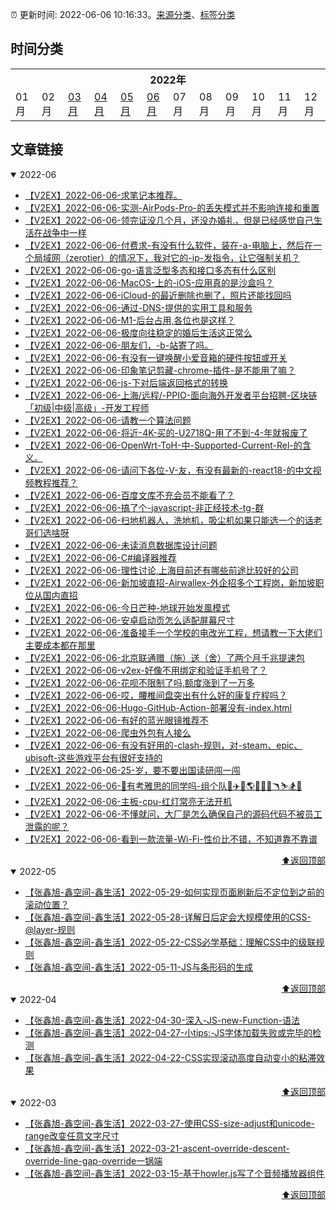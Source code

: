 :alarm_clock: 更新时间: 2022-06-06 10:16:33。[来源分类](./README.md)、[标签分类](./TAGS.md)

## 时间分类

<table>

<tr>
<th colspan="12">2022年</th>
</tr>
<tr>
<td>01月</td>
<td>02月</td>
<td><a href="#2022-03">03月</a></td>
<td><a href="#2022-04">04月</a></td>
<td><a href="#2022-05">05月</a></td>
<td><a href="#2022-06">06月</a></td>
<td>07月</td>
<td>08月</td>
<td>09月</td>
<td>10月</td>
<td>11月</td>
<td>12月</td>
</tr>

</table>

## 文章链接

<details open>
<summary id="2022-06">
 2022-06
</summary>


- [【V2EX】2022-06-06-求笔记本推荐。](https://www.v2ex.com/t/857650) 
- [【V2EX】2022-06-06-实测-AirPods-Pro-的丢失模式并不影响连接和重置](https://www.v2ex.com/t/857649) 
- [【V2EX】2022-06-06-领完证没几个月，还没办婚礼，但是已经感觉自己生活在战争中一样](https://www.v2ex.com/t/857648) 
- [【V2EX】2022-06-06-付费求-有没有什么软件，装在-a-电脑上，然后在一个局域网（zerotier）的情况下，我对它的-ip-发指令，让它强制关机？](https://www.v2ex.com/t/857647) 
- [【V2EX】2022-06-06-go-语言泛型多态和接口多态有什么区别](https://www.v2ex.com/t/857646) 
- [【V2EX】2022-06-06-MacOS-上的-iOS-应用真的是沙盒吗？](https://www.v2ex.com/t/857644) 
- [【V2EX】2022-06-06-iCloud-的最近删除也删了，照片还能找回吗](https://www.v2ex.com/t/857642) 
- [【V2EX】2022-06-06-通过-DNS-提供的实用工具和服务](https://www.v2ex.com/t/857641) 
- [【V2EX】2022-06-06-M1-后台占用,各位也是这样？](https://www.v2ex.com/t/857640) 
- [【V2EX】2022-06-06-极度向往稳定的婚后生活这正常么](https://www.v2ex.com/t/857638) 
- [【V2EX】2022-06-06-朋友们，-b-站寄了吗。](https://www.v2ex.com/t/857637) 
- [【V2EX】2022-06-06-有没有一键唤醒小爱音箱的硬件按钮或开关](https://www.v2ex.com/t/857636) 
- [【V2EX】2022-06-06-印象笔记剪藏-chrome-插件-是不能用了嘛？](https://www.v2ex.com/t/857635) 
- [【V2EX】2022-06-06-js-下对后端返回格式的转换](https://www.v2ex.com/t/857634) 
- [【V2EX】2022-06-06-上海/远程/-PPIO-面向海外开发者平台招聘-区块链「初级|中级|高级」-开发工程师](https://www.v2ex.com/t/857633) 
- [【V2EX】2022-06-06-请教一个算法问题](https://www.v2ex.com/t/857632) 
- [【V2EX】2022-06-06-将近-4K-买的-U2718Q-用了不到-4-年就报废了](https://www.v2ex.com/t/857631) 
- [【V2EX】2022-06-06-OpenWrt-ToH-中-Supported-Current-Rel-的含义。](https://www.v2ex.com/t/857629) 
- [【V2EX】2022-06-06-请问下各位-V-友，有没有最新的-react18-的中文视频教程推荐？](https://www.v2ex.com/t/857627) 
- [【V2EX】2022-06-06-百度文库不充会员不能看了？](https://www.v2ex.com/t/857626) 
- [【V2EX】2022-06-06-搞了个-javascript-非正经技术-tg-群](https://www.v2ex.com/t/857625) 
- [【V2EX】2022-06-06-扫地机器人，洗地机，吸尘机如果只能选一个的话老哥们选啥呀](https://www.v2ex.com/t/857624) 
- [【V2EX】2022-06-06-未读消息数据库设计问题](https://www.v2ex.com/t/857622) 
- [【V2EX】2022-06-06-C#编译器推荐](https://www.v2ex.com/t/857621) 
- [【V2EX】2022-06-06-理性讨论,上海目前还有哪些前途比较好的公司](https://www.v2ex.com/t/857620) 
- [【V2EX】2022-06-06-新加坡直招-Airwallex-外企招多个工程岗，新加坡职位从国内直招](https://www.v2ex.com/t/857619) 
- [【V2EX】2022-06-06-今日芒种-地球开始发風模式](https://www.v2ex.com/t/857618) 
- [【V2EX】2022-06-06-安卓启动页怎么适配屏幕尺寸](https://www.v2ex.com/t/857617) 
- [【V2EX】2022-06-06-准备接手一个学校的电改光工程，想请教一下大佬们主要成本都在那里](https://www.v2ex.com/t/857616) 
- [【V2EX】2022-06-06-北京联通赠（施）送（舍）了两个月千兆提速包](https://www.v2ex.com/t/857615) 
- [【V2EX】2022-06-06-v2ex-好像不用绑定和验证手机号了？](https://www.v2ex.com/t/857614) 
- [【V2EX】2022-06-06-花呗不限制了吗,额度涨到了一万多](https://www.v2ex.com/t/857613) 
- [【V2EX】2022-06-06-哎，腰椎间盘突出有什么好的康复疗程吗？](https://www.v2ex.com/t/857612) 
- [【V2EX】2022-06-06-Hugo-GitHub-Action-部署没有-index.html](https://www.v2ex.com/t/857611) 
- [【V2EX】2022-06-06-有好的蓝光眼镜推荐不](https://www.v2ex.com/t/857610) 
- [【V2EX】2022-06-06-爬虫外包有人接么](https://www.v2ex.com/t/857609) 
- [【V2EX】2022-06-06-有没有好用的-clash-规则，对-steam、epic、ubisoft-这些游戏平台有很好支持的](https://www.v2ex.com/t/857608) 
- [【V2EX】2022-06-06-25-岁，要不要出国读研闯一闯](https://www.v2ex.com/t/857607) 
- [【V2EX】2022-06-06-🤔有考雅思的同学吗-组个队🧭✈️🍁🌎🏈🦘🐨🪃⛷️🏂🎿](https://www.v2ex.com/t/857606) 
- [【V2EX】2022-06-06-主板-cpu-红灯常亮无法开机](https://www.v2ex.com/t/857605) 
- [【V2EX】2022-06-06-不懂就问，大厂是怎么确保自己的源码代码不被员工泄露的呢？](https://www.v2ex.com/t/857604) 
- [【V2EX】2022-06-06-看到一款流量-Wi-Fi-性价比不错，不知道靠不靠谱](https://www.v2ex.com/t/857603) 

<div align="right"><a href="#时间分类">⬆返回顶部</a></div>
</details>

<details open>
<summary id="2022-05">
 2022-05
</summary>


- [【张鑫旭-鑫空间-鑫生活】2022-05-29-如何实现页面刷新后不定位到之前的滚动位置？](https://www.zhangxinxu.com/wordpress/2022/05/history-scrollrestoration/) 
- [【张鑫旭-鑫空间-鑫生活】2022-05-28-详解日后定会大规模使用的CSS-@layer-规则](https://www.zhangxinxu.com/wordpress/2022/05/css-layer-rule/) 
- [【张鑫旭-鑫空间-鑫生活】2022-05-22-CSS必学基础：理解CSS中的级联规则](https://www.zhangxinxu.com/wordpress/2022/05/deep-in-css-cascade/) 
- [【张鑫旭-鑫空间-鑫生活】2022-05-11-JS与条形码的生成](https://www.zhangxinxu.com/wordpress/2022/05/js-barcode/) 

<div align="right"><a href="#时间分类">⬆返回顶部</a></div>
</details>

<details open>
<summary id="2022-04">
 2022-04
</summary>


- [【张鑫旭-鑫空间-鑫生活】2022-04-30-深入-JS-new-Function-语法](https://www.zhangxinxu.com/wordpress/2022/04/js-new-function/) 
- [【张鑫旭-鑫空间-鑫生活】2022-04-27-小tips:-JS字体加载失败或完毕的检测](https://www.zhangxinxu.com/wordpress/2022/04/js-font-face-load/) 
- [【张鑫旭-鑫空间-鑫生活】2022-04-22-CSS实现滚动高度自动变小的粘滞效果](https://www.zhangxinxu.com/wordpress/2022/04/css-sticky-size-change/) 

<div align="right"><a href="#时间分类">⬆返回顶部</a></div>
</details>

<details open>
<summary id="2022-03">
 2022-03
</summary>


- [【张鑫旭-鑫空间-鑫生活】2022-03-27-使用CSS-size-adjust和unicode-range改变任意文字尺寸](https://www.zhangxinxu.com/wordpress/2022/03/css-size-adjust-font-unicode-range/) 
- [【张鑫旭-鑫空间-鑫生活】2022-03-21-ascent-override-descent-override-line-gap-override一锅端](https://www.zhangxinxu.com/wordpress/2022/03/css-ascent-override-descent/) 
- [【张鑫旭-鑫空间-鑫生活】2022-03-15-基于howler.js写了个音频播放器组件](https://www.zhangxinxu.com/wordpress/2022/03/howler-js-audio-player/) 

<div align="right"><a href="#时间分类">⬆返回顶部</a></div>
</details>

